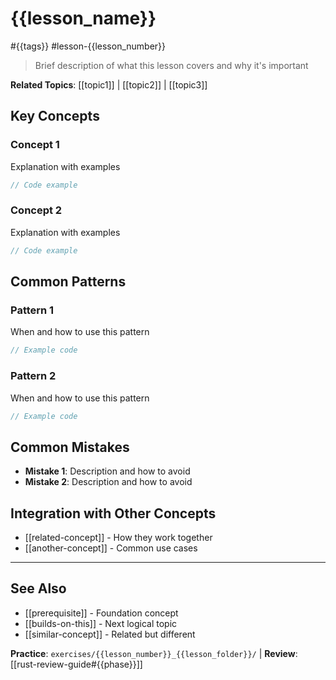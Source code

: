 # {{lesson_name}}

#{{tags}} #lesson-{{lesson_number}}

> Brief description of what this lesson covers and why it's important

**Related Topics**: [[topic1]] | [[topic2]] | [[topic3]]

## Key Concepts

### Concept 1
Explanation with examples

```rust
// Code example
```

### Concept 2
Explanation with examples

```rust
// Code example
```

## Common Patterns

### Pattern 1
When and how to use this pattern

```rust
// Example code
```

### Pattern 2
When and how to use this pattern

```rust
// Example code
```

## Common Mistakes

- **Mistake 1**: Description and how to avoid
- **Mistake 2**: Description and how to avoid

## Integration with Other Concepts

- [[related-concept]] - How they work together
- [[another-concept]] - Common use cases

---

## See Also
- [[prerequisite]] - Foundation concept
- [[builds-on-this]] - Next logical topic
- [[similar-concept]] - Related but different

**Practice**: `exercises/{{lesson_number}}_{{lesson_folder}}/` | **Review**: [[rust-review-guide#{{phase}}]]

